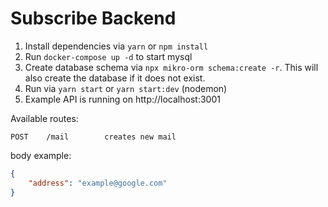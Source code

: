 # Subscribe Backend
1. Install dependencies via `yarn` or `npm install`
2. Run `docker-compose up -d` to start mysql
3. Create database schema via `npx mikro-orm schema:create -r`. This will also create the 
   database if it does not exist.
4. Run via `yarn start` or `yarn start:dev` (nodemon)
5. Example API is running on http://localhost:3001

Available routes:

```
POST    /mail        creates new mail
```
body example:
```json
{
	"address": "example@google.com"
}
```